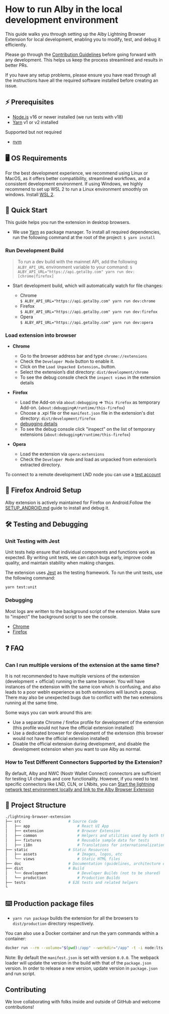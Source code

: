 # How to run Alby in the local development environment

This guide walks you through setting up the Alby Lightning Browser Extension for local development, enabling you to modify, test, and debug it efficiently.

Please go through the [Contribution Guidelines](./CONTRIBUTION.md) before going forward with any development. This helps us keep the process streamlined and results in better PRs.

If you have any setup problems, please ensure you have read through all the instructions have all the required software installed before creating an issue.

## ⚡ Prerequisites

- [Node.js](https://nodejs.org) v16 or newer installed (we run tests with v18)
- [Yarn](https://yarnpkg.com) v1 or v2 installed

Supported but not required

- [nvm](https://github.com/nvm-sh/nvm#intro)

## 🖥️ OS Requirements

For the best development experience, we recommend using Linux or MacOS, as it offers better compatibility, streamlined workflows, and a consistent development environment. If using Windows, we highly recommend to set up WSL 2 to run a Linux environment smoothly on windows. Install [WSL 2](https://learn.microsoft.com/en-us/windows/wsl/install).

## 🚀 Quick Start

This guide helps you run the extension in desktop browsers.

- We use [Yarn](https://yarnpkg.com/) as package manager. To install all required dependencies, run the following command at the root of the project:
  `$ yarn install`

### Run Development Build

> To run a dev build with the mainnet API, add the following `ALBY_API_URL` environment variable to your command: `$ ALBY_API_URL="https://api.getalby.com" yarn run dev:[chrome|firefox]`

- Start development build, which will automatically watch for file changes:

  - Chrome\
    `$ ALBY_API_URL="https://api.getalby.com" yarn run dev:chrome`
  - Firefox\
    `$ ALBY_API_URL="https://api.getalby.com" yarn run dev:firefox`
  - Opera\
     `$ ALBY_API_URL="https://api.getalby.com" yarn run dev:opera`

### Load extension into browser

- **Chrome**

  - Go to the browser address bar and type `chrome://extensions`
  - Check the `Developer Mode` button to enable it.
  - Click on the `Load Unpacked Extension…` button.
  - Select the extension’s dist directory: `dist/development/chrome`
  - To see the debug console check the `inspect views` in the extension details

- **Firefox**

  - Load the Add-on via `about:debugging` => `This Firefox` as temporary Add-on. (`about:debugging#/runtime/this-firefox`)
  - Choose a .xpi file or the `manifest.json` file in the extension's dist directory: `dist/development/firefox`
  - [debugging details](https://extensionworkshop.com/documentation/develop/debugging/#debugging_popups)
  - To see the debug console click "inspect" on the list of temporary extensions (`about:debugging#/runtime/this-firefox`)

- **Opera**

  - Load the extension via `opera:extensions`
  - Check the `Developer Mode` and load as unpacked from extension’s extracted directory.

To connect to a remote development LND node you can use a [test account](https://github.com/bumi/lightning-browser-extension/wiki/Test-setup)

## 📱 Firefox Android Setup

Alby extension is actively maintained for Firefox on Android.Follow the [SETUP_ANDROID.md](./SETUP_ANDROID.md) guide to install and debug it.

## 🛠️ Testing and Debugging

### Unit Testing with Jest

Unit tests help ensure that individual components and functions work as expected. By writing unit tests, we can catch bugs early, improve code quality, and maintain stability when making changes.

The extension uses [Jest](https://jestjs.io) as the testing framework. To run the unit tests, use the following command:

```bash
yarn test:unit
```

### Debugging

Most logs are written to the background script of the extension. Make sure to "inspect" the background script to see the console.

- [Chrome](https://developer.chrome.com/docs/extensions/mv3/tut_debugging/)
- [Firefox](https://extensionworkshop.com/documentation/develop/debugging/)

## ❓ FAQ

### Can I run multiple versions of the extension at the same time?

It is not recommended to have multiple versions of the extension (development + official) running in the same browser. You will have instances of the extension with the same icon which is confusing, and also leads to a poor webln experience as both extensions will launch a popup. There may also be unexpected bugs due to conflict with the two extensions running at the same time.

Some ways you can work around this are:

- Use a separate Chrome / firefox profile for development of the extension (this profile would not have the official extension installed)
- Use a dedicated browser for development of the extension (this browser would not have the official extension installed)
- Disable the official extension during development, and disable the development extension when you want to use Alby as normal.

### How to Test Different Connectors Supported by the Extension?

By default, Alby and NWC (Nostr Wallet Connect) connectors are sufficient for testing UI changes and core functionality. However, if you need to test specific connectors like LND, CLN, or LNbits, you can [Start the lightning network test environment locally and link to the Alby Browser Extension](https://github.com/getAlby/lightning-browser-extension/wiki/Start-the-lightning-network-test-environment-locally-and-link-to-the-Alby)

## 📂 Project Structure

```bash
./lightning-browser-extension
├── src                     # Source Code
│   ├── app                     # React UI App
│   ├── extension               # Browser Extension
│   ├── common                  # Helpers and utilities used by both the React App and the Browser Extension
│   ├── fixtures                # Reusable sample data for tests
│   ├── i18n                    # Translations for internationalization
├── static                  # Static Resources
│   ├── assets                  # Images, logos, etc
│   └── views                   # Static HTML files
├── doc                     # Documentation (guidelines, architecture docs, etc)
├── dist                    # Build
│   └── development             # Developer Builds (not to be shared)
│   └── production              # Production Builds
├── tests                   # E2E tests and related helpers
└
```

## ⌨️ Production package files

- `yarn run package` builds the extension for all the browsers to `dist/production` directory respectively.

You can also use a Docker container and run the yarn commands within a container:

```bash
docker run --rm --volume="$(pwd):/app" --workdir="/app" -t -i node:lts "yarn install && yarn run package"
```

Note: By default the `manifest.json` is set with version `0.0.0`. The webpack loader will update the version in the build with that of the `package.json` version. In order to release a new version, update version in `package.json` and run script.

## Contributing

We love collaborating with folks inside and outside of GitHub and welcome contributions!
